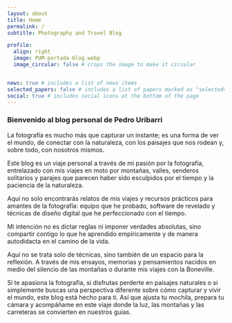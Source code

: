 ```yaml
---
layout: about
title: Home
permalink: /
subtitle: Photography and Travel Blog

profile:
  align: right
  image: PUM-portada-blog.webp
  image_circular: false # crops the image to make it circular


news: true # includes a list of news items
selected_papers: false # includes a list of papers marked as "selected={true}"
social: true # includes social icons at the bottom of the page
---
```


### Bienvenido al blog personal de Pedro Uribarri

La fotografía es mucho más que capturar un instante; es una forma de ver el mundo, de conectar con la naturaleza, con los paisajes que nos rodean y, sobre todo, con nosotros mismos. 

Este blog es un viaje personal a través de mi pasión por la fotografía, entrelazado con mis viajes en moto por montañas, valles, senderos solitarios y parajes que parecen haber sido esculpidos por el tiempo y la paciencia de la naturaleza.

Aquí no solo encontrarás relatos de mis viajes y recursos prácticos para amantes de la fotografía: equipo que he probado, software de revelado y técnicas de diseño digital que he perfeccionado con el tiempo.

Mi intención no es dictar reglas ni imponer verdades absolutas, sino compartir contigo lo que he aprendido empíricamente y de manera autodidacta en el camino de la vida.

Aquí no se trata solo de técnicas, sino también de un espacio para la reflexión. A través de mis ensayos, memorias y pensamientos nacidos en medio del silencio de las montañas o durante mis viajes con la Boneville. 

Si te apasiona la fotografía, si disfrutas perderte en paisajes naturales o si simplemente buscas una perspectiva diferente sobre cómo capturar y vivir el mundo, este blog está hecho para ti. Así que ajusta tu mochila, prepara tu cámara y acompáñame en este viaje donde la luz, las montañas y las carreteras se convierten en nuestros guías.
